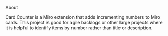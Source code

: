 About

Card Counter is a Miro extension that adds incrementing numbers to Miro cards. This project is good for agile backlogs or other large projects where it is helpful to identify items by number rather than title or description. 